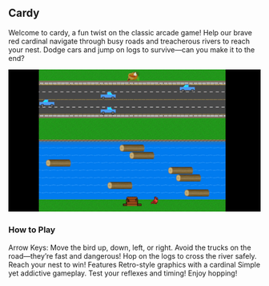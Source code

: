 ## Cardy
Welcome to cardy, a fun twist on the classic arcade game! Help our brave red cardinal navigate through busy roads and treacherous rivers to reach your nest. Dodge cars and jump on logs to survive—can you make it to the end?

![Gameplay](gameplay.gif)


### How to Play
Arrow Keys: Move the bird up, down, left, or right.
Avoid the trucks on the road—they’re fast and dangerous!
Hop on the logs to cross the river safely.
Reach your nest to win!
Features
Retro-style graphics with a cardinal
Simple yet addictive gameplay.
Test your reflexes and timing!
Enjoy hopping!
